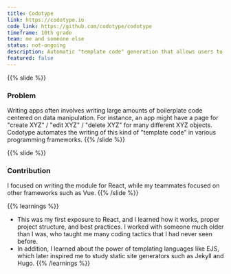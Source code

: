```yaml
---
title: Codotype
link: https://codotype.io
code_link: https://github.com/codotype/codotype
timeframe: 10th grade
team: me and someone else
status: not-ongoing
description: Automatic "template code" generation that allows users to quickly skeleton out the basic code structure of data-manipulation ("CRUD") apps
featured: false
---
```

{{% slide %}}
### Problem

Writing apps often involves writing large amounts of boilerplate code centered on data manipulation. For instance, an app might have a page for "create XYZ" / "edit XYZ" / "delete XYZ" for many different XYZ objects. Codotype automates the writing of this kind of "template code" in various programming frameworks.
{{% /slide %}}



{{% slide %}}
### Contribution

I focused on writing the module for React, while my teammates focused on other frameworks such as Vue.
{{% /slide %}}



{{% learnings %}}
* This was my first exposure to React, and I learned how it works, proper project structure, and best practices. I worked with someone much older than I was, who taught me many coding tactics that I had never seen before.
* In addition, I learned about the power of templating languages like EJS, which later inspired me to study static site generators such as Jekyll and Hugo.
{{% /learnings %}}
